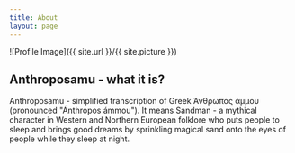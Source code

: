 ```yaml
---
title: About
layout: page
---
```

![Profile Image]({{ site.url }}/{{ site.picture }})

<h2>Anthroposamu - what it is?</h2>
<p>Anthroposamu - simplified transcription of Greek Άνθρωπος άμμου (pronounced "Ánthropos ámmou"). It means Sandman - a mythical character in Western and Northern European folklore who puts people to sleep and brings good dreams by sprinkling magical sand onto the eyes of people while they sleep at night.</p>
